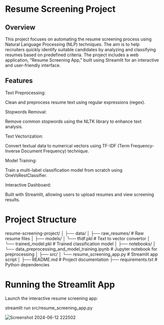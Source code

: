 # Resume Screening Project

## Overview

This project focuses on automating the resume screening process using Natural Language Processing (NLP) techniques. The aim is to help recruiters quickly identify suitable candidates by analyzing and classifying resumes based on predefined criteria. The project includes a web application, "Resume Screening App," built using Streamlit for an interactive and user-friendly interface.


## Features


Text Preprocessing: 

Clean and preprocess resume text using regular expressions (regex).



Stopwords Removal: 

Remove common stopwords using the NLTK library to enhance text analysis.



Text Vectorization: 

Convert textual data to numerical vectors using TF-IDF (Term Frequency-Inverse Document Frequency) technique.



Model Training: 

Train a multi-label classification model from scratch using OneVsRestClassifier.



Interactive Dashboard: 

Built with Streamlit, allowing users to upload resumes and view screening results.



# Project Structure

resume-screening-project/
│
├── data/
│   ├── raw_resumes/                                       # Raw resume files
│
├── models/
│   └── tfidf.pkl                                           # Text to vector convertor
│   └── trained_model.pkl                                   # Trained classification model
│
├── notebooks/
│   └── data_preprocessing_and_model_training.ipynb         # Jupyter notebook for preprocessing
│
├── src/
│   └── resume_screening_app.py     # Streamlit app script
│
├── README.md                       # Project documentation
├── requirements.txt                # Python dependencies




# Running the Streamlit App

Launch the interactive resume screening app:

streamlit run src/resume_screening_app.py

![Screenshot 2024-06-12 222502](https://github.com/VarshaYK/NLP-Resume-screening-App/assets/31321685/285eb8f9-1a24-4cde-ad3b-833aa349b424)

